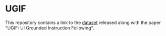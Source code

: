# UGIF

This repository contains a link to the
[dataset](https://storage.googleapis.com/gresearch/ugif/ugif-dataset.tar.gz)
released along with the paper "UGIF: UI Grounded Instruction Following".
